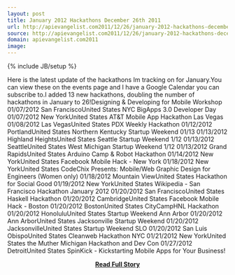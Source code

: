 ```yaml
---
layout: post
title: January 2012 Hackathons December 26th 2011
url: http://apievangelist.com2011/12/26/january-2012-hackathons-december-26th,-2011/
source: http://apievangelist.com2011/12/26/january-2012-hackathons-december-26th,-2011/
domain: apievangelist.com2011
image: 
---
```

{% include JB/setup %}<p>Here is the latest update of the hackathons Im tracking on for January.You can view these on the events page and I have a Google Calendar you can subscribe to.I added 13 new hackathons, doubling the number of hackathons in January to 26!Designing &amp; Developing for Mobile Workshop 01/07/2012 San FranciscoUnited States NYC BigApps 3.0 Developer Day 01/07/2012 New YorkUnited States AT&amp;T Mobile App Hackathon Las Vegas 01/08/2012 Las VegasUnited States PDX Weekly Hackathon 01/12/2012 PortlandUnited States Northern Kentucky Startup Weekend 01/13 01/13/2012 Highland HeightsUnited States Seattle Startup Weekend 1/12 01/13/2012 SeattleUnited States West Michigan Startup Weekend 1/12 01/13/2012 Grand RapidsUnited States Arduino Camp &amp; Robot Hackathon 01/14/2012 New YorkUnited States Facebook Mobile Hack - New York 01/18/2012 New YorkUnited States CodeChix Presents: Mobile/Web Graphic Design for Engineers (Women only) 01/18/2012 Mountain ViewUnited States Hackathon for Social Good 01/19/2012 New YorkUnited States Wikipedia - San Francisco Hackathon January 2012 01/20/2012 San FranciscoUnited States Haskell Hackathon 01/20/2012 CambridgeUnited States Facebook Mobile Hack - Boston 01/20/2012 BostonUnited States CityCampHNL Hackathon 01/20/2012 HonoluluUnited States Startup Weekend Ann Arbor 01/20/2012 Ann ArborUnited States Jacksonville Startup Weekend 01/20/2012 JacksonvilleUnited States Startup Weekend SLO 01/20/2012 San Luis ObispoUnited States Cleanweb Hackathon NYC 01/21/2012 New YorkUnited States the Muther Michigan Hackathon and Dev Con 01/27/2012 DetroitUnited States SpinKick - Kickstarting Mobile Apps for Your Business!</p>
<center><p><a href="http://apievangelist.com2011/12/26/january-2012-hackathons-december-26th,-2011/" style='padding:25px; font-sze:18px; font-weight: bold;'>Read Full Story</a></p></center>
